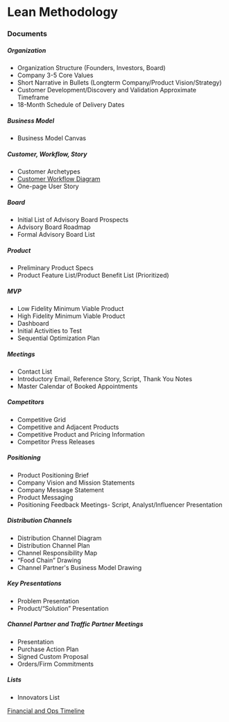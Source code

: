 # Lean Methodology

### Documents

##### Organization
* Organization Structure (Founders, Investors, Board)
* Company 3-5 Core Values
* Short Narrative in Bullets (Longterm Company/Product Vision/Strategy)
* Customer Development/Discovery and Validation Approximate Timeframe
* 18-Month Schedule of Delivery Dates

##### Business Model
* Business Model Canvas

##### Customer, Workflow, Story
* Customer Archetypes
* [Customer Workflow Diagram](http://steveblank.com/?attachment_id=8997) 
* One-page User Story

##### Board
* Initial List of Advisory Board Prospects
* Advisory Board Roadmap
* Formal Advisory Board List

##### Product
* Preliminary Product Specs 
* Product Feature List/Product Benefit List (Prioritized)

##### MVP
* Low Fidelity Minimum Viable Product
* High Fidelity Minimum Viable Product
* Dashboard
* Initial Activities to Test
* Sequential Optimization Plan

##### Meetings
* Contact List
* Introductory Email, Reference Story, Script, Thank You Notes
* Master Calendar of Booked Appointments

##### Competitors
* Competitive Grid
* Competitive and Adjacent Products
* Competitive Product and Pricing Information
* Competitor Press Releases

##### Positioning
* Product Positioning Brief
* Company Vision and Mission Statements
* Company Message Statement 
* Product Messaging
* Positioning Feedback Meetings- Script, Analyst/Influencer Presentation

##### Distribution Channels
* Distribution Channel Diagram
* Distribution Channel Plan
* Channel Responsibility Map
* “Food Chain” Drawing
* Channel Partner's Business Model Drawing

##### Key Presentations
* Problem Presentation
* Product/“Solution” Presentation 

##### Channel Partner and Traffic Partner Meetings
* Presentation
* Purchase Action Plan
* Signed Custom Proposal
* Orders/Firm Commitments

##### Lists
* Innovators List

[Financial and Ops Timeline](http://steveblank.com/?attachment_id=8996)

